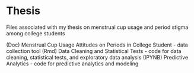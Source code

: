 # Thesis
Files associated with my thesis on menstrual cup usage and period stigma among college students

(Doc) Menstrual Cup Usage Attitudes on Periods in College Student - data collection tool
(Rmd) Data Cleaning and Statistical Tests - code for data cleaning, statistical tests, and exploratory data analysis
(IPYNB) Predictive Analytics - code for predictive analytics and modeling
